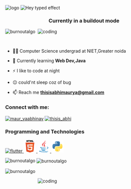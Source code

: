 ![logo](https://github.com/BURNOUTAlGO/burnoutAlgo/blob/main/ABHINAV%20MAURYA.png)
![Hey typed effect](https://readme-typing-svg.herokuapp.com?font=Poppins&weight=500&size=25&pause=1000&width=435&lines=Hey+there%2C+I'm+Abhinav+Maurya!+%F0%9F%91%8B)

    


<h3 align="center">Currently in a buildout mode</h3>
<img align="right" alt="coding" width="400" src="https://mir-s3-cdn-cf.behance.net/project_modules/hd/06f21a161921919.63cd7887d0a70.gif">


<p align="left"> <img src="https://komarev.com/ghpvc/?username=burnoutalgo&label=Profile%20views&color=0e75b6&style=flat" alt="burnoutalgo" /> </p>

<p align="left"> <a href="https://twitter.com/" target="blank"><img src="https://img.shields.io/twitter/follow/?logo=twitter&style=for-the-badge" alt="" /></a> </p>

- 👨‍🎓 Computer Science undergrad at NIET,Greater noida
  
- 🌱 Currently learning **Web Dev,Java**

- ⚡ I like to code at night

- 😐 could'nt sleep coz of bug

- 📫 Reach me **thisisabhimaurya@gmail.com**


<h3 align="left">Connect with me:</h3>
<p align="left">
<a href="https://instagram.com/maur_yaabhinav" target="blank"><img align="center" src="https://raw.githubusercontent.com/rahuldkjain/github-profile-readme-generator/master/src/images/icons/Social/instagram.svg" alt="maur_yaabhinav" height="30" width="40" /></a>
<a href="https://www.leetcode.com/thisis_abhi" target="blank"><img align="center" src="https://raw.githubusercontent.com/rahuldkjain/github-profile-readme-generator/master/src/images/icons/Social/leet-code.svg" alt="thisis_abhi" height="30" width="40" /></a>
</p>

<h3 align="left">Programming and Technologies</h3>
<p align="left"> <a href="https://kotlinlang.org/" target="_blank" rel="noreferrer"> <img src="https://upload.wikimedia.org/wikipedia/commons/thumb/0/06/Kotlin_Icon.svg/768px-Kotlin_Icon.svg.png?20171012085709" alt="flutter" width="30" height="30"/> </a> <a href="https://www.w3.org/html/" target="_blank" rel="noreferrer"> <img src="https://raw.githubusercontent.com/devicons/devicon/master/icons/html5/html5-original-wordmark.svg" alt="html5" width="40" height="40"/> </a> <a href="https://www.java.com" target="_blank" rel="noreferrer"> <img src="https://raw.githubusercontent.com/devicons/devicon/master/icons/java/java-original.svg" alt="java" width="40" height="40"/> </a> <a href="https://www.python.org" target="_blank" rel="noreferrer"> <img src="https://raw.githubusercontent.com/devicons/devicon/master/icons/python/python-original.svg" alt="python" width="40" height="40"/> </a> </p>

<p><img align="left" src="https://github-readme-stats.vercel.app/api/top-langs?username=burnoutalgo&show_icons=true&locale=en&layout=compact" alt="burnoutalgo" /></p>

<p>&nbsp;<img align="center" src="https://github-readme-stats.vercel.app/api?username=burnoutalgo&show_icons=true&locale=en" alt="burnoutalgo" /></p>

<p><img align="center" src="https://github-readme-streak-stats.herokuapp.com/?user=burnoutalgo&" alt="burnoutalgo" /></p>

<img align="right" alt="coding" width="400" src="https://mir-s3-cdn-cf.behance.net/project_modules/disp/bbefa799786133.5efa9bf3d1b49.gif">

